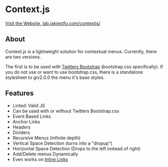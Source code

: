# Context.js

<a href="http://lab.jakiestfu.com/contextjs/" target="_blank">Visit the Website, lab.jakiestfu.com/contextjs/</a>


## About

Context.js is a lightweight solution for contextual menus. Currently, there are two versions.

The first is to be used <i>with</i> <a href="http://twitter.github.com/bootstrap/" target="_blank">Twitters Bootstrap</a> (bootstrap.css specifically). If you do not use or want to use bootstrap.css, there is a standalone stylesheet to giv2.0.0 the menu it's base styles.


## Features

<ul>
	<li>Linted: Valid JS</li>
	<li>Can be used with or without Twitters Bootstrap.css</li>
	<li>Event Based Links</li>
	<li>Anchor Links</li>
	<li>Headers</li>
	<li>Dividers</li>
	<li>Recursive Menus (infinite depth)</li>
	<li>Vertical Space Detection (turns into a "dropup")</li>
	<li>Horizontal Space Detection (Drops to the left instead of right)</li>
	<li>Add/Delete menus Dynamically</li>
	<li>Even works on <a href="http://google.com" class="inline-menu">Inline Links</a></li>
</ul>
